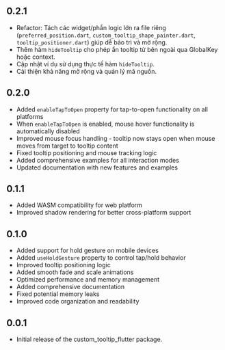 ## 0.2.1

* Refactor: Tách các widget/phần logic lớn ra file riêng (`preferred_position.dart`, `custom_tooltip_shape_painter.dart`, `tooltip_positioner.dart`) giúp dễ bảo trì và mở rộng.
* Thêm hàm `hideTooltip` cho phép ẩn tooltip từ bên ngoài qua GlobalKey hoặc context.
* Cập nhật ví dụ sử dụng thực tế hàm `hideTooltip`.
* Cải thiện khả năng mở rộng và quản lý mã nguồn.

## 0.2.0

* Added `enableTapToOpen` property for tap-to-open functionality on all platforms
* When `enableTapToOpen` is enabled, mouse hover functionality is automatically disabled
* Improved mouse focus handling - tooltip now stays open when mouse moves from target to tooltip content
* Fixed tooltip positioning and mouse tracking logic
* Added comprehensive examples for all interaction modes
* Updated documentation with new features and examples

## 0.1.1

* Added WASM compatibility for web platform
* Improved shadow rendering for better cross-platform support 

## 0.1.0

* Added support for hold gesture on mobile devices
* Added `useHoldGesture` property to control tap/hold behavior
* Improved tooltip positioning logic
* Added smooth fade and scale animations
* Optimized performance and memory management
* Added comprehensive documentation
* Fixed potential memory leaks
* Improved code organization and readability

## 0.0.1

* Initial release of the custom_tooltip_flutter package.
